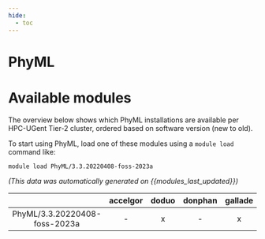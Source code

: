 ```yaml
---
hide:
  - toc
---
```


PhyML
=====

# Available modules


The overview below shows which PhyML installations are available per HPC-UGent Tier-2 cluster, ordered based on software version (new to old).

To start using PhyML, load one of these modules using a `module load` command like:

```shell
module load PhyML/3.3.20220408-foss-2023a
```

*(This data was automatically generated on {{modules_last_updated}})*  

| |accelgor|doduo|donphan|gallade|joltik|shinx|
| :---: | :---: | :---: | :---: | :---: | :---: | :---: |
|PhyML/3.3.20220408-foss-2023a|-|x|-|x|-|-|
